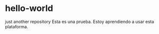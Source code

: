 # hello-world
just another repository
Esta es una prueba. Estoy aprendiendo a usar esta plataforma.
